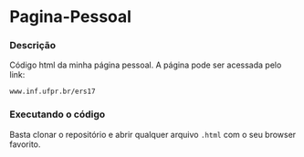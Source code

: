# Pagina-Pessoal
### Descrição
Código html da minha página pessoal. A página pode ser acessada pelo link:
```
www.inf.ufpr.br/ers17
```
### Executando o código
Basta clonar o repositório e abrir qualquer arquivo `.html` com o seu browser favorito.
